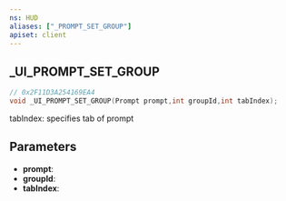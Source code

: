 ```yaml
---
ns: HUD
aliases: ["_PROMPT_SET_GROUP"]
apiset: client
---
```

## _UI_PROMPT_SET_GROUP

```c
// 0x2F11D3A254169EA4
void _UI_PROMPT_SET_GROUP(Prompt prompt,int groupId,int tabIndex);
```

tabIndex: specifies tab of prompt

## Parameters
* **prompt**:
* **groupId**:
* **tabIndex**: